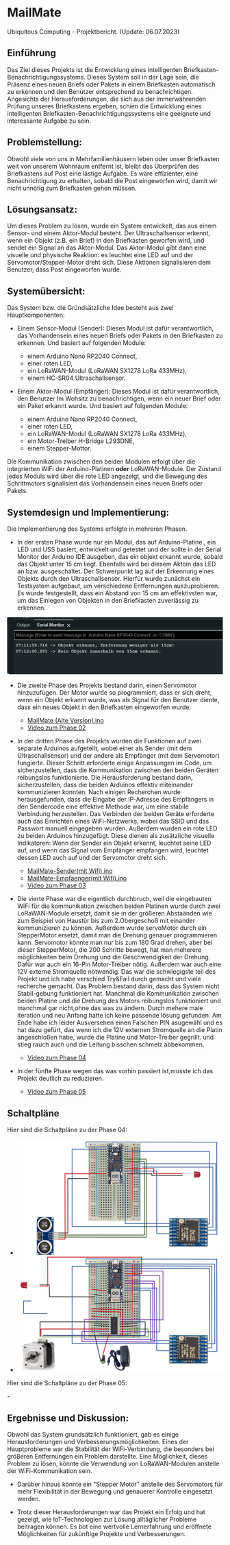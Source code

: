 # MailMate 
Ubiquitous Computing - Projektbericht. (Update: 06.07.2023)

## Einführung
Das Ziel dieses Projekts ist die Entwicklung eines intelligenten Briefkasten-Benachrichtigungssystems. Dieses System soll in der Lage sein, die Präsenz eines neuen Briefs oder Pakets in einem Briefkasten automatisch zu erkennen und den Benutzer entsprechend zu benachrichtigen. Angesichts der Herausforderungen, die sich aus der immerwährenden Prüfung unseres Briefkastens ergeben, schien die Entwicklung eines intelligenten Briefkasten-Benachrichtigungssystems eine geeignete und interessante Aufgabe zu sein.

## Problemstellung: 
Obwohl viele von uns in Mehrfamilienhäusern leben oder unser Briefkasten weit von unserem Wohnraum entfernt ist, bleibt das Überprüfen des Briefkastens auf Post eine lästige Aufgabe. Es wäre effizienter, eine Benachrichtigung zu erhalten, sobald die Post eingeworfen wird, damit wir nicht unnötig zum Briefkasten gehen müssen.

## Lösungsansatz: 
Um dieses Problem zu lösen, wurde ein System entwickelt, das aus einem Sensor- und einem Aktor-Modul besteht. Der Ultraschallsensor erkennt, wenn ein Objekt (z.B. ein Brief) in den Briefkasten geworfen wird, und sendet ein Signal an das Aktor-Modul. Das Aktor-Modul gibt dann eine visuelle und physische Reaktion: es leuchtet eine LED auf und der Servomotor/Stepper-Motor dreht sich. Diese Aktionen signalisieren dem Benutzer, dass Post eingeworfen wurde.

## Systemübersicht: 
Das System bzw. die Gründsätzliche Idee besteht aus zwei Hauptkomponenten:

* Einem Sensor-Modul (Sender): Dieses Modul ist dafür verantwortlich, das Vorhandensein eines neuen Briefs oder Pakets in den Briefkasten zu erkennen. Und basiert auf folgenden Module:
  - einem Arduino Nano RP2040 Connect,
  - einer roten LED,
  - ein LoRaWAN-Modul (LoRaWAN SX1278 LoRa 433MHz),
  - einem HC-SR04 Ultraschallsensor.
 
* Einem Aktor-Modul (Empfänger): Dieses Modul ist dafür verantwortlich, den Benutzer Im Wohsitz zu benachrichtigen, wenn ein neuer Brief oder ein Paket erkannt wurde. Und basiert auf folgenden Module:
  - einem Arduino Nano RP2040 Connect,
  - einer roten LED,
  - ein LoRaWAN-Modul (LoRaWAN SX1278 LoRa 433MHz),
  - ein Motor-Treiber H-Bridge L293DNE,
  - einem Stepper-Mottor. 

Die Kommunikation zwischen den beiden Modulen erfolgt über die integrierten WiFi der Arduino-Platinen **oder** LoRaWAN-Module. Der Zustand jedes Moduls wird über die rote LED angezeigt, und die Bewegung des Schrittmotors signalisiert das Vorhandensein eines neuen Briefs oder Pakets.

## Systemdesign und Implementierung: 
Die Implementierung des Systems erfolgte in mehreren Phasen. 

  - In der ersten Phase wurde nur ein Modul, das auf Arduino-Platine , ein LED und USS basiert, entwickelt und getestet und der sollte in der Serial Monitor der Arduino IDE ausgeben, das ein objekt erkannt wurde, sobald das Objekt unter 15 cm liegt. Ebenfalls wird bei diesem Aktoin das LED an bzw. ausgeschaltet. Der Schwerpunkt  lag auf der Erkennung eines Objekts durch den Ultraschallsensor. Hierfür wurde zunächst ein Testsystem aufgebaut, um verschiedene Entfernungen auszuprobieren. Es wurde festgestellt, dass ein Abstand von 15 cm am effektivsten war, um das Einlegen von Objekten in den Briefkasten zuverlässig zu erkennen.

![Screenshot von Arduino IDE Serial Monitor](/assets/Phase01.png)


  - Die zweite Phase des Projekts bestand darin, einen Servomotor hinzuzufügen. Der Motor wurde so programmiert, dass er sich dreht, wenn ein Objekt erkannt wurde, was als Signal für den Benutzer diente, dass ein neues Objekt in den Briefkasten eingeworfen wurde. 

    - [MailMate (Alte Version).ino](https://github.com/namisrn/MailMate/blob/main/MailMate%20(Alte%20Version).ino)
    - [Video zum Phase 02](https://youtu.be/ltNh2mRTkpc)


  - In der dritten Phase des Projekts wurden die Funktionen auf zwei separate Arduinos aufgeteilt, wobei einer als Sender (mit dem Ultraschallsensor) und der andere als Empfänger (mit dem Servomotor) fungierte. Dieser Schritt erforderte einige Anpassungen im Code, um sicherzustellen, dass die Kommunikation zwischen den beiden Geräten reibungslos funktionierte. Die Herausforderung bestand darin, sicherzustellen, dass die beiden Arduinos effektiv miteinander kommunizieren konnten. Nach einigen Recherchen wurde herausgefunden, dass die Eingabe der IP-Adresse des Empfängers in den Sendercode eine effektive Methode war, um eine stabile Verbindung herzustellen. Das Verbinden der beiden Geräte erforderte auch das Einrichten eines WiFi-Netzwerks, wobei das SSID und das Passwort manuell eingegeben wurden. Außerdem wurden ein rote LED zu beiden Arduinos hinzugefügt. Diese dienen als zusätzliche visuelle Indikatoren: Wenn der Sender ein Objekt erkennt, leuchtet seine LED auf, und wenn das Signal vom Empfänger empfangen wird, leuchtet dessen LED auch auf und der Servomotor dreht sich.

    - [MailMate-Sender(mit Wifi).ino](https://github.com/namisrn/MailMate/blob/main/MailMate-Sender(mit%20Wifi).ino)
    - [MailMate-Empfaenger(mit Wifi).ino](https://github.com/namisrn/MailMate/blob/main/MailMate-Empfaenger(mit%20Wifi).ino)
    - [Video zum Phase 03](https://youtu.be/s27I9-iAZ6E)

  - Die vierte Phase war die eigentlich durchbruch, weil die eingebauten WiFi für die kommunikation zwischen beiden Platinen wurde durch zwei LoRaWAN-Module ersetzt, damit sie in der größeren Abstaänden wie zum Beispiel von Haustür bis zum 2.Obergeschoß mit einander kommunizieren zu können. Außerdem  wurde servoMotor durch ein StepperMotor ersetzt, damit man die Drehung genauer programmieren kann. Servomotor könnte man nur bis zum 180 Grad drehen, aber bei dieser StepperMotor, die 200 Schritte bewegt, hat man meherere möglichkeiten beim Drehung und die Geschwendigkeit der Drehung. Dafür war auch ein 16-Pin Motor-Treiber nötig. Außerdem war auch eine 12V externe Stromquelle nötwendig. Das war die schwiegigste teil des Projekt und ich habe verschied Try&Fail durch gemacht und viele recherche gemacht. Das Problem bestand darin, dass das System nicht Stabil-gebung funktioniert hat. Manchmal  die Kommunikation zwischen beiden Platine und die Drehung des Motors reibungslos funktioniert und manchmal gar nicht,ohne das was zu ändern.  Durch mehere male iteration und neu Anfang hatte ich keine passende lösung gefunden. Am Ende habe ich leider Ausversehen einen Falschen PIN asugewähl und es hat dazu gefürt, das wenn ich die 12V externen Stromquelle an die Platin angeschloßen habe, wurde die Platine und Motor-Treiber gegrillt. und stieg rauch auch und die Leitung bisschen schmelz abbekommen.

    - [Video zum Phase 04](https://youtu.be/A9KNEbSvioM)

  - In der fünfte Phase wegen das was vorhin passiert ist,musste ich das Projekt deutlich zu reduzieren.
    
    - [Video zum Phase 05](https://youtu.be/JOyV6MIt7ds)

## Schaltpläne
Hier sind die Schaltpläne zu der Phase 04:

  - ![Phase04_Sender Schaltplan](/assets/Phase04_Sender.PNG)
  - ![Phase04_Empfänger Schaltplan](/assets/Phase04_Empfaenger.PNG)

Hier sind die Schaltpläne zu der Phase 05:

  -![]()

## Ergebnisse und Diskussion: 
Obwohl das System grundsätzlich funktioniert, gab es einige Herausforderungen und Verbesserungsmöglichkeiten. Eines der Hauptprobleme war die Stabilität der WiFi-Verbindung, die besonders bei größeren Entfernungen ein Problem darstellte. Eine Möglichkeit, dieses Problem zu lösen, könnte die Verwendung von LoRaWAN-Modulen anstelle der WiFi-Kommunikation sein.

- Darüber hinaus könnte ein “Stepper Motor” anstelle des Servomotors für mehr Flexibilität in der Bewegung und genauerer Kontrolle eingesetzt werden.

- Trotz dieser Herausforderungen war das Projekt ein Erfolg und hat gezeigt, wie IoT-Technologien zur Lösung alltäglicher Probleme beitragen können. Es bot eine wertvolle Lernerfahrung und eröffnete Möglichkeiten für zukünftige Projekte und Verbesserungen.
